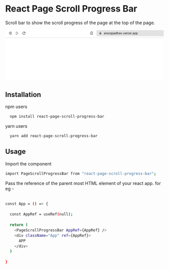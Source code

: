 
# React Page Scroll Progress Bar

Scroll bar to show the scroll progress of the page at the top of the page.

<p>
  <img src='https://github.com/anoop-jadhav-ui/react-page-scroll-progress-bar/blob/44f9702e119c2b3ef5220f3f7e33a119e3c76152/src/assets/pageScroll.gif' alt='page-Scroll'/>
</p>

## Installation

npm users

```bash
  npm install react-page-scroll-progress-bar
```

yarn users

```bash
  yarn add react-page-scroll-progress-bar
```

## Usage

Import the component

```bash
import PageScrollProgressBar from "react-page-scroll-progress-bar";

```

Pass the reference of the parent most HTML element of your react app. for eg -

```bash

const App = () => {

  const AppRef = useRef(null); 

  return (
    <PageScrollProgressBar AppRef={AppRef} />
    <div className="App" ref={AppRef}>
      APP
    </div>
  )

}


```